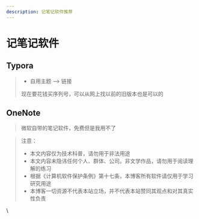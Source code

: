 ```yaml
---
description: 记笔记软件推荐
---
```


# 记笔记软件

## Typora

> * 自用主题 --> 链接
>
> 现在要花钱买序列号，可以从网上找以前的旧版本也是可以的

## OneNote

> 微软自带的笔记软件，免费但是我用不了



> 注意：
>
> * 本文内容仅为技术科普，请勿用于非法用途
> * 本文内容未隐讳任何个人、群体、公司。非文学作品，请勿用于阅读理解的练习
> * 根据《计算机软件保护条例》第十七条，本博客所有软件请仅用于学习研究用途
> * 本博客一切资源不代表本站立场，并不代表本站赞同其观点和对其真实性负责

\
